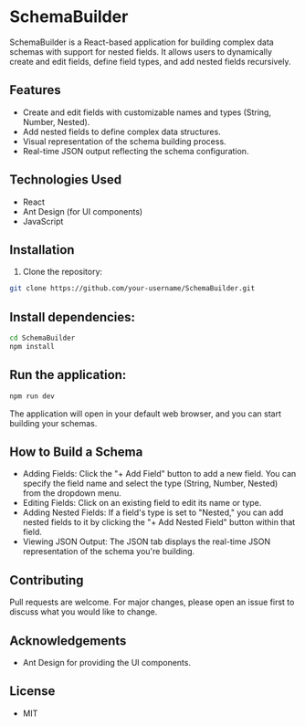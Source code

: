 # SchemaBuilder

SchemaBuilder is a React-based application for building complex data schemas with support for nested fields. It allows users to dynamically create and edit fields, define field types, and add nested fields recursively.

## Features

- Create and edit fields with customizable names and types (String, Number, Nested).
- Add nested fields to define complex data structures.
- Visual representation of the schema building process.
- Real-time JSON output reflecting the schema configuration.

## Technologies Used

- React
- Ant Design (for UI components)
- JavaScript

## Installation

1. Clone the repository:

```bash
git clone https://github.com/your-username/SchemaBuilder.git
```
## Install dependencies:
```bash
cd SchemaBuilder
npm install
```
## Run the application:
```bash
npm run dev
```
The application will open in your default web browser, and you can start building your schemas.

## How to Build a Schema

- Adding Fields: Click the "+ Add Field" button to add a new field. You can specify the field name and select the type (String, Number, Nested) from the dropdown menu.
- Editing Fields: Click on an existing field to edit its name or type.
- Adding Nested Fields: If a field's type is set to "Nested," you can add nested fields to it by clicking the "+ Add Nested Field" button within that field.
- Viewing JSON Output: The JSON tab displays the real-time JSON representation of the schema you're building.

## Contributing

Pull requests are welcome. For major changes, please open an issue first to discuss what you would like to change.

## Acknowledgements
- Ant Design for providing the UI components.

## License
- MIT
